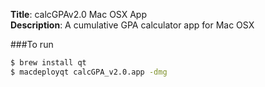 **Title**: calcGPAv2.0 Mac OSX App  
**Description**: A cumulative GPA calculator app for Mac OSX  

###To run
```sh
$ brew install qt
$ macdeployqt calcGPA_v2.0.app -dmg
```
